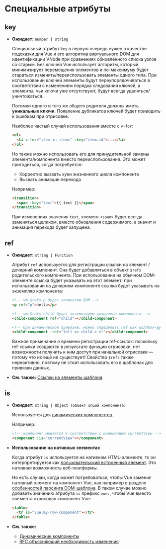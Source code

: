 # Специальные атрибуты

## key

- **Ожидает:** `number | string`

  Специальный атрибут `key` в первую очередь нужен в качестве подсказки для Vue и его алгоритма виртуального DOM для идентификации VNode при сравнениях обновлённого списка узлов со старым. Без ключей Vue использует алгоритм, который минимизирует перемещения элементов и по-максимуму будет стараться изменять/переиспользовать элементы одного типа. При использовании ключей элементы будут переупорядочиваться в соответствии с изменением порядка следования ключей, а элементы, чьи ключи уже отсутствуют, будут всегда удаляться/уничтожаться.

  Потомки одного и того же общего родителя должны иметь **уникальные ключи**. Появление дубликатов ключей будет приводить к ошибкам при отрисовке.

  Наиболее частый случай использования вместе с `v-for`:

  ```html
  <ul>
    <li v-for="item in items" :key="item.id">...</li>
  </ul>
  ```

  Но также можно использовать его для принудительной замены элемента/компонента вместо переиспользования. Это может пригодиться, когда потребуется:

  - Корректно вызвать хуки жизненного цикла компонента
  - Вызвать анимации перехода

  Например:

  ```html
  <transition>
    <span :key="text">{{ text }}</span>
  </transition>
  ```

  При изменениях значения `text`, элемент `<span>` будет всегда заменяться целиком, вместо обновления содержимого, а значит и анимация перехода будет запущена.

## ref

- **Ожидает:** `string | Function`

  Атрибут `ref` используется для регистрации ссылки на элемент / дочерний компонент. Она будет добавляться в объект `$refs` родительского компонента. При использовании на обычном DOM-элементе ссылка будет указывать на этот элемент; при использовании на дочернем компоненте ссылка будет указывать на экземпляр компонента:

  ```html
  <!-- vm.$refs.p будет элементом DOM -->
  <p ref="p">hello</p>

  <!-- vm.$refs.child будет экземпляром дочернего компонента -->
  <child-component ref="child"></child-component>

  <!-- При динамической привязке, можно определить ref как коллбэк-функцию, явно передавая элемент или экземпляр компонента -->
  <child-component :ref="(el) => child = el"></child-component>
  ```

  Важное примечание о времени регистрации ref-ссылок: поскольку ref-ссылки создаются в результате функции отрисовки, нет возможности получить к ним доступ при начальной отрисовке — потому что их ещё не существует! Свойство `$refs` также нереактивно, поэтому не стоит использовать его в шаблонах для привязки данных.

- **См. также:** [Ссылки на элементы шаблона](../guide/component-template-refs.md)

## is

- **Ожидает:** `string | Object (объект опций компонента)`

  Используется для [динамических компонентов](../guide/component-dynamic-async.md).

  Например:

  ```html
  <!-- компонент меняется в соответствии с изменением currentView -->
  <component :is="currentView"></component>
  ```

- **Использование на нативных элементах** <Badge text="3.1.0+" />

  Когда атрибут `is` используется на нативном HTML-элементе, то он интерпретируется как [пользовательский встроенный элемент](https://html.spec.whatwg.org/multipage/custom-elements.html#custom-elements-customized-builtin-example). Это нативная возможность веб-платформы.

  Но есть случаи, когда может потребоваться, чтобы Vue заменил нативный элемент на компонент Vue, как например в разделе [особенностей парсинга DOM-шаблона](../guide/component-basics.md#особенности-парсинга-dom-шаблона). В таком случае можно добавить значению атрибута `is` префикс `vue:`, чтобы Vue вместо элемента отрисовал компонент Vue:

  ```html
  <table>
    <tr is="vue:my-row-component"></tr>
  </table>
  ```

- **См. также:**
  - [Динамические компоненты](../guide/component-dynamic-async.md)
  - [RFC объясняющий необходимость изменения](https://github.com/vuejs/rfcs/blob/master/active-rfcs/0027-custom-elements-interop.md#customized-built-in-elements)
